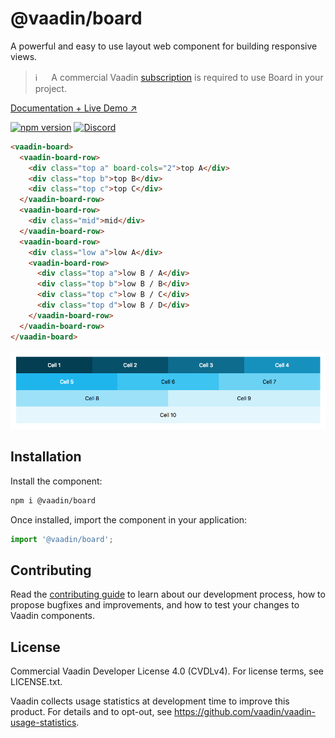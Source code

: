 # @vaadin/board

A powerful and easy to use layout web component for building responsive views.

> ℹ️ 　 A commercial Vaadin [subscription](https://vaadin.com/pricing) is required to use Board in your project.

[Documentation + Live Demo ↗](https://vaadin.com/docs/latest/ds/components/board)

[![npm version](https://badgen.net/npm/v/@vaadin/board)](https://www.npmjs.com/package/@vaadin/board)
[![Discord](https://img.shields.io/discord/732335336448852018?label=discord)](https://discord.gg/PHmkCKC)

```html
<vaadin-board>
  <vaadin-board-row>
    <div class="top a" board-cols="2">top A</div>
    <div class="top b">top B</div>
    <div class="top c">top C</div>
  </vaadin-board-row>
  <vaadin-board-row>
    <div class="mid">mid</div>
  </vaadin-board-row>
  <vaadin-board-row>
    <div class="low a">low A</div>
    <vaadin-board-row>
      <div class="top a">low B / A</div>
      <div class="top b">low B / B</div>
      <div class="top c">low B / C</div>
      <div class="top d">low B / D</div>
    </vaadin-board-row>
  </vaadin-board-row>
</vaadin-board>
```

[<img src="https://raw.githubusercontent.com/vaadin/web-components/master/packages/board/screenshot.png" alt="Screenshot of vaadin-board">](https://vaadin.com/docs/latest/ds/components/board)

## Installation

Install the component:

```sh
npm i @vaadin/board
```

Once installed, import the component in your application:

```js
import '@vaadin/board';
```

## Contributing

Read the [contributing guide](https://vaadin.com/docs/latest/guide/contributing/overview) to learn about our development process, how to propose bugfixes and improvements, and how to test your changes to Vaadin components.

## License

Commercial Vaadin Developer License 4.0 (CVDLv4). For license terms, see LICENSE.txt.

Vaadin collects usage statistics at development time to improve this product.
For details and to opt-out, see https://github.com/vaadin/vaadin-usage-statistics.
